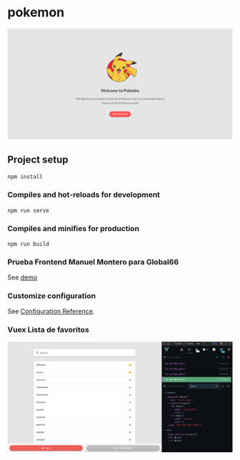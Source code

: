 # pokemon
![alt text](https://github.com/manuelmonpa12/poke/blob/ad39dfa2c5afdc5252df692964de78bc9c4de000/src/assets/home.png)

## Project setup
```
npm install
```

### Compiles and hot-reloads for development
```
npm run serve
```

### Compiles and minifies for production
```
npm run build
```

### Prueba Frontend Manuel Montero para Global66
See [demo](https://poke-v2.vercel.app/#/)

### Customize configuration
See [Configuration Reference](https://cli.vuejs.org/config/).

### Vuex Lista de favoritos
![alt text](https://github.com/manuelmonpa12/poke/blob/ad39dfa2c5afdc5252df692964de78bc9c4de000/src/assets/vuex.png)
